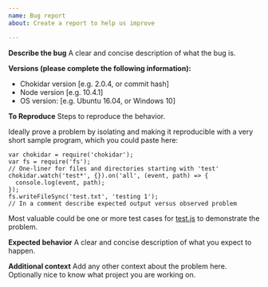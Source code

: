 ```yaml
---
name: Bug report
about: Create a report to help us improve

---
```


**Describe the bug**
A clear and concise description of what the bug is.

**Versions (please complete the following information):**
 - Chokidar version [e.g. 2.0.4, or commit hash]
 - Node version [e.g. 10.4.1]
 - OS version: [e.g. Ubuntu 16.04, or Windows 10]

**To Reproduce**
Steps to reproduce the behavior.

Ideally prove a problem by isolating and making it reproducible with a very short sample program, which you could paste here:

```
var chokidar = require('chokidar');
var fs = require('fs');
// One-liner for files and directories starting with 'test'
chokidar.watch('test*', {}).on('all', (event, path) => {
  console.log(event, path);
});
fs.writeFileSync('test.txt', 'testing 1');
// In a comment describe expected output versus observed problem
```

Most valuable could be one or more test cases for [test.js](https://github.com/paulmillr/chokidar/blob/master/test.js) to demonstrate the problem.

**Expected behavior**
A clear and concise description of what you expect to happen.

**Additional context**
Add any other context about the problem here.
Optionally nice to know what project you are working on.
